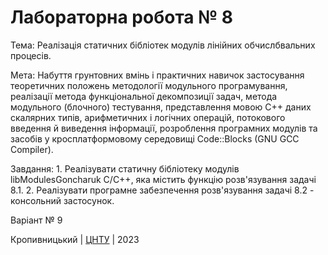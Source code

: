 ﻿# Лабораторна робота № 8

Тема: Реалізація статичних бібліотек модулів лінійних обчислбвальних процесів.

Мета: Набуття грунтовних вмінь і практичних навичок застосування теоретичних положень методології
модульного програмування, реалізації метода функціональної декомпозиції задач, метода модульного
(блочного) тестування, представлення мовою С++ даних скалярних типів, арифметичних і логічних
операцій, потокового введення й виведення інформації, розроблення програмних модулів та засобів у
кросплатформовому середовищі Code::Blocks (GNU GCC Compiler). 

Завдання: 1. Реалізувати статичну бібліотеку модулів libModulesGoncharuk C/C++, яка містить функцію
розв'язування задачі 8.1.
2. Реалізувати програмне забезпечення розв'язування задачі 8.2 - консольний застосунок.

Варіант № 9


Кропивницький | <a href="http://www.kntu.kr.ua/">ЦНТУ</a> | 2023